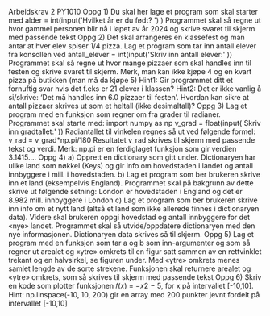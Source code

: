 Arbeidskrav 2 PY1010
Oppg 1) Du skal her lage et program som skal starter med
alder = int(input('Hvilket år er du født? ') )
Programmet skal så regne ut hvor gammel personen blir nå i løpet av år 2024 og skrive
svaret til skjerm med passende tekst
Oppg 2) Det skal arrangeres en klassefest og man antar at hver elev spiser 1/4 pizza. Lag et
program som tar inn antall elever fra konsollen ved
antall_elever = int(input('Skriv inn antall elever:' ))
Programmet skal så regne ut hvor mange pizzaer som skal handles inn til festen og skrive
svaret til skjerm. Merk, man kan ikke kjøpe 4 og en kvart pizza på butikken (man må da kjøpe
5)
Hint1: Gir programmet ditt et fornuftig svar hvis det f.eks er 21 elever i klassen?
Hint2: Det er ikke vanlig å si/skrive: ‘Det må handles inn 6.0 pizzaer til festen’. Hvordan kan
sikre at antall pizzaer skrives ut som et heltall (ikke desimaltall)?
Oppg 3) Lag et program med en funksjon som regner om fra grader til radianer.
Programmet skal starte med:
import numpy as np
v_grad = float(input('Skriv inn gradtallet:' ))
Radiantallet til vinkelen regnes så ut ved følgende formel: v_rad = v_grad*np.pi/180
Resultatet v_rad skrives til skjerm med passende tekst og verdi.
Merk: np.pi er en ferdiglaget funksjon som gir verdien 3.1415....
Oppg 4)
a) Opprett en dictionary som gitt under. Dictionaryen har ulike land som nøkkel (Keys)
og gir info om hovedstaden i landet og antall innbyggere i mill. i hovedstaden.
b) Lag et program som ber brukeren skrive inn et land (eksempelvis England).
Programmet skal på bakgrunn av dette skrive ut følgende setning:
London er hovedstaden i England og det er 8.982 mill. innbyggere i London
c) Lag et program som ber brukeren skrive inn info om et nytt land (altså et land som
ikke allerede finnes i dictionaryen data). Videre skal brukeren oppgi hovedstad og
antall innbyggere for det «nye» landet. Programmet skal så utvide/oppdatere
dictionaryen med den nye informasjonen. Dictionaryen data skrives så til skjerm.
Oppg 5) Lag et program med en funksjon som tar a og b som inn-argumenter og som så
regner ut arealet og «ytre» omkrets til en figur satt sammen av en rettvinklet trekant og en
halvsirkel, se figuren under. Med «ytre» omkrets menes samlet lengde av de sorte strekene.
Funksjonen skal returnere arealet og «ytre» omkrets, som så skrives til skjerm med passende
tekst
Oppg 6) Skriv en kode som plotter funksjonen 𝑓(𝑥) = −𝑥2 − 5, for x på intervallet [-10,10].
Hint: np.linspace(-10, 10, 200) gir en array med 200 punkter jevnt fordelt på intervallet
[-10,10]
